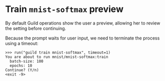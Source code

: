 # Train `mnist-softmax` preview

By default Guild operations show the user a preview, allowing her to
review the setting before continuing.

Because the prompt waits for user input, we need to terminate the
process using a timeout:

    >>> run("guild train mnist-softmax", timeout=1)
    You are about to run mnist/mnist-softmax:train
      batch-size: 100
      epochs: 10
    Continue? (Y/n)
    <exit -9>
